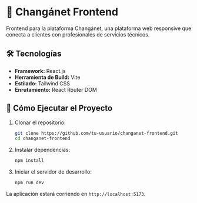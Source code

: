 # 🚀 Changánet Frontend

Frontend para la plataforma Changánet, una plataforma web responsive que conecta a clientes con profesionales de servicios técnicos.

## 🛠️ Tecnologías

*   **Framework:** React.js
*   **Herramienta de Build:** Vite
*   **Estilado:** Tailwind CSS
*   **Enrutamiento:** React Router DOM

## 🚀 Cómo Ejecutar el Proyecto

1.  Clonar el repositorio:
    ```bash
    git clone https://github.com/tu-usuario/changanet-frontend.git
    cd changanet-frontend
    ```

2.  Instalar dependencias:
    ```bash
    npm install
    ```

3.  Iniciar el servidor de desarrollo:
    ```bash
    npm run dev
    ```

La aplicación estará corriendo en `http://localhost:5173`.